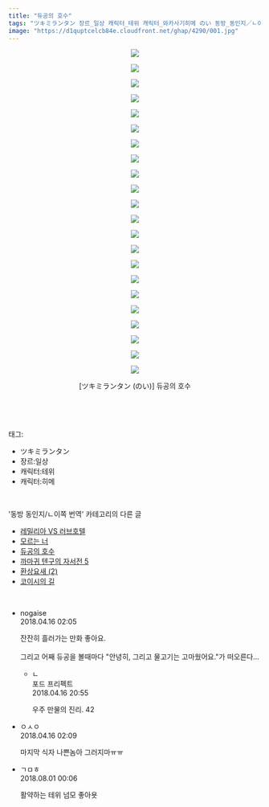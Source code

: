 ```yaml
---
title: "듀공의 호수"
tags: "ツキミランタン 장르_일상 캐릭터_테위 캐릭터_와카사기히메 のい 동방_동인지／ㄴ이쪽_번역"
image: "https://d1quptcelcb84e.cloudfront.net/ghap/4290/001.jpg"
---
```

<div class="article">
<p style="text-align: center; clear: none; float: none;"><img src="{{ site.imgserver8 }}/ghap/4290/001.jpg"/></p>
<p style="text-align: center; clear: none; float: none;"><img src="{{ site.imgserver8 }}/ghap/4290/002.jpg"/></p>
<p style="text-align: center; clear: none; float: none;"><img src="{{ site.imgserver8 }}/ghap/4290/003.jpg"/></p>
<p style="text-align: center; clear: none; float: none;"><img src="{{ site.imgserver8 }}/ghap/4290/004.jpg"/></p>
<p style="text-align: center; clear: none; float: none;"><img src="{{ site.imgserver8 }}/ghap/4290/005.jpg"/></p>
<p style="text-align: center; clear: none; float: none;"><img src="{{ site.imgserver8 }}/ghap/4290/006.jpg"/></p>
<p style="text-align: center; clear: none; float: none;"><img src="{{ site.imgserver8 }}/ghap/4290/007.jpg"/></p>
<p style="text-align: center; clear: none; float: none;"><img src="{{ site.imgserver8 }}/ghap/4290/008.jpg"/></p>
<p style="text-align: center; clear: none; float: none;"><img src="{{ site.imgserver8 }}/ghap/4290/009.jpg"/></p>
<p style="text-align: center; clear: none; float: none;"><img src="{{ site.imgserver8 }}/ghap/4290/010.jpg"/></p>
<p style="text-align: center; clear: none; float: none;"><img src="{{ site.imgserver8 }}/ghap/4290/011.jpg"/></p>
<p style="text-align: center; clear: none; float: none;"><img src="{{ site.imgserver8 }}/ghap/4290/012.jpg"/></p>
<p style="text-align: center; clear: none; float: none;"><img src="{{ site.imgserver8 }}/ghap/4290/013.jpg"/></p>
<p style="text-align: center; clear: none; float: none;"><img src="{{ site.imgserver8 }}/ghap/4290/014.jpg"/></p>
<p style="text-align: center; clear: none; float: none;"><img src="{{ site.imgserver8 }}/ghap/4290/015.jpg"/></p>
<p style="text-align: center; clear: none; float: none;"><img src="{{ site.imgserver8 }}/ghap/4290/016.jpg"/></p>
<p style="text-align: center; clear: none; float: none;"><img src="{{ site.imgserver8 }}/ghap/4290/017.jpg"/></p>
<p style="text-align: center; clear: none; float: none;"><img src="{{ site.imgserver8 }}/ghap/4290/018.jpg"/></p>
<p style="text-align: center; clear: none; float: none;"><img src="{{ site.imgserver8 }}/ghap/4290/019.jpg"/></p>
<p style="text-align: center; clear: none; float: none;"><img src="{{ site.imgserver8 }}/ghap/4290/020.jpg"/></p>
<p style="text-align: center; clear: none; float: none;"><img src="{{ site.imgserver8 }}/ghap/4290/021.jpg"/></p>
<p style="text-align: center; clear: none; float: none;"><img src="{{ site.imgserver8 }}/ghap/4290/022.jpg"/></p>
<p style="text-align: center; clear: none; float: none;">[ツキミランタン (のい)] 듀공의 호수</p>
<p><br/></p>
</div><br/>
<div class="tagTrail">
<p>태그: </p>
<ul>
<li>ツキミランタン</li>
<li>장르:일상</li>
<li>캐릭터:테위</li>
<li>캐릭터:히메</li>
</ul>
</div><br/>
<div class="another">
<p>'동방 동인지/ㄴ이쪽 번역' 카테고리의 다른 글</p>
<ul>
<li><a href="/ghap_4306">레밀리아 VS 러브호텔</a></li>
<li><a href="/ghap_4293">모르는 너</a></li>
<li><a href="/ghap_4290">듀공의 호수</a></li>
<li><a href="/ghap_4279">까마귀 텐구의 자서전 5</a></li>
<li><a href="/ghap_4278">환상요새 (2)</a></li>
<li><a href="/ghap_4276">코이시의 길</a></li>
</ul>
</div><br/>
<div class="cb_module cb_fluid">
<div class="cb_wrt cb_profile">
<div class="comment">
<ul>
<li class="cb_thumb_off" id="comment15239554">
<div class="cb_comment_area">
<div class="cb_info_area">
<div class="cb_section">
<span class="cb_nick_name">nogaise</span>
</div>
<div class="cb_section">
<span class="cb_date">2018.04.16 02:05 </span>
</div>
</div>
<div class="cb_dsc_comment">
<p class="cb_dsc">
											잔잔히 흘러가는 만화 좋아요.<br/>
<br/>
그리고 어째 듀공을 볼때마다 "안녕히, 그리고 물고기는 고마웠어요."가 떠오른다...
										</p>
</div>
<ul>
<li class="cb_thumb_off" id="comment15239894">
<span class="cb_bu_subnode">ㄴ</span>
<div class="cb_comment_area">
<div class="cb_info_area">
<div class="cb_section">
<span class="cb_nick_name">포드 프리펙트</span>
</div>
<div class="cb_section">
<span class="cb_date">2018.04.16 20:55 </span>
</div>
</div>
<div class="cb_dsc_comment">
<p class="cb_dsc">
																우주 만물의 진리.  42
															</p>
</div>
</div>
</li>
</ul>
</div></li>
<li class="cb_thumb_off" id="comment15239555">
<div class="cb_comment_area">
<div class="cb_info_area">
<div class="cb_section">
<span class="cb_nick_name">ㅇㅅㅇ</span>
</div>
<div class="cb_section">
<span class="cb_date">2018.04.16 02:09 </span>
</div>
</div>
<div class="cb_dsc_comment">
<p class="cb_dsc">
											마지막 식자 나쁜놈아 그러지마ㅠㅠ
										</p>
</div>
</div></li>
<li class="cb_thumb_off" id="comment15298004">
<div class="cb_comment_area">
<div class="cb_info_area">
<div class="cb_section">
<span class="cb_nick_name">ㄱㅁㅎ</span>
</div>
<div class="cb_section">
<span class="cb_date">2018.08.01 00:06 </span>
</div>
</div>
<div class="cb_dsc_comment">
<p class="cb_dsc">
											활약하는 테위 넘모 좋아욧
										</p>
</div>
</div></li>
</ul>
</div>
</div><!-- commentList close -->
</div><br/>
